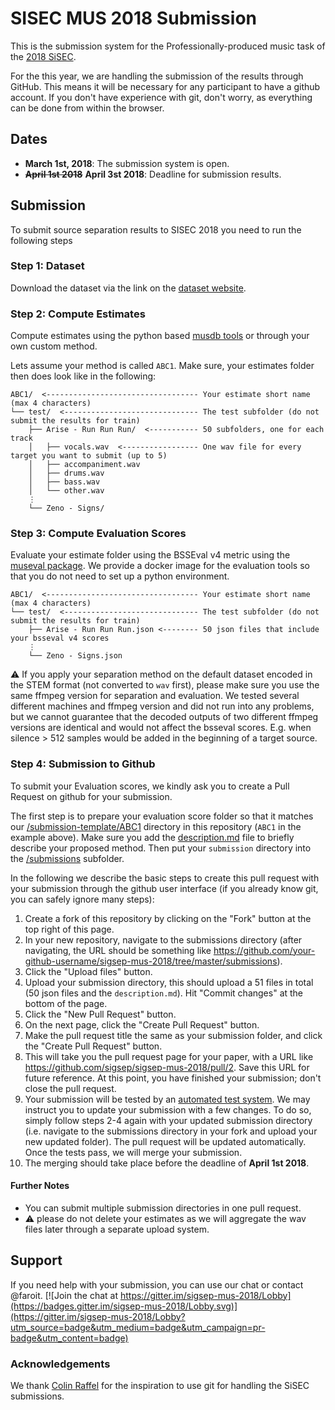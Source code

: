 # SISEC MUS 2018 Submission

This is the submission system for the Professionally-produced music task of the [2018 SiSEC](https://sisec.inria.fr/2018-professionally-produced-music-recordings/).

For the this year, we are handling the submission of the results through GitHub.
This means it will be necessary for any participant to have a github account. If you don't have experience with git, don't worry, as everything can be done from within the browser.

## Dates

- __March 1st, 2018__: The submission system is open.
- ~~__April 1st 2018__~~ __April 3st 2018__: Deadline for submission results.

## Submission

To submit source separation results to SISEC 2018 you need to run the following steps

### Step 1: Dataset

Download the dataset via the link on the [dataset website](https://sigsep.github.io/musdb).

### Step 2: Compute Estimates

Compute estimates using the python based [musdb tools](https://github.com/sigsep/sigsep-mus-db) or through your own custom method.

Lets assume your method is called `ABC1`. Make sure, your estimates folder then does look like in the following:

```
ABC1/  <---------------------------------- Your estimate short name (max 4 characters)
└── test/  <------------------------------ The test subfolder (do not submit the results for train)
    ├── Arise - Run Run Run/  <----------- 50 subfolders, one for each track
    │   ├── vocals.wav  <----------------- One wav file for every target you want to submit (up to 5)
    │   ├── accompaniment.wav
    │   ├── drums.wav
    │   ├── bass.wav
    │   └── other.wav
    ⋮
    └── Zeno - Signs/
```

### Step 3: Compute Evaluation Scores

Evaluate your estimate folder using the BSSEval v4 metric using the [museval package](https://github.com/sigsep/sigsep-mus-eval). We provide a docker image for the evaluation tools so that you do not need to set up a python environment.

```
ABC1/  <---------------------------------- Your estimate short name (max 4 characters)
└── test/  <------------------------------ The test subfolder (do not submit the results for train)
    ├── Arise - Run Run Run.json <-------- 50 json files that include your bsseval v4 scores
    ⋮
    └── Zeno - Signs.json
```

:warning: If you apply your separation method on the default dataset encoded in the STEM format (not converted to `wav` first), please make sure you use the same ffmpeg version for separation and evaluation. We tested several different machines and ffmpeg version and did not run into any problems, but we cannot guarantee that the decoded outputs of two different ffmpeg versions are identical and would not affect the bsseval scores. E.g. when silence > 512 samples would be added in the beginning of a target source.

### Step 4: Submission to Github

To submit your Evaluation scores, we kindly ask you to create a Pull Request on github for your submission.

The first step is to prepare your evaluation score folder so that it matches our [/submission-template/ABC1](/submission-template) directory in this repository (`ABC1` in the example above). Make sure you add the [description.md](/submission-template/ABC1/description.md) file to briefly describe your proposed method. Then put your `submission` directory into the [/submissions](/submissions) subfolder.

In the following we describe the basic steps to create this pull request with your submission through the github user interface (if you already know git, you can safely ignore many steps):

1. Create a fork of this repository by clicking on the "Fork" button at the top right of this page.
2. In your new repository, navigate to the submissions directory (after navigating, the URL should be something like https://github.com/your-github-username/sigsep-mus-2018/tree/master/submissions).
3. Click the "Upload files" button.
4. Upload your submission directory, this should upload a 51 files in total (50 json files and the `description.md`). Hit "Commit changes" at the bottom of the page.
5. Click the "New Pull Request" button.
6. On the next page, click the "Create Pull Request" button.
7. Make the pull request title the same as your submission folder, and click the "Create Pull Request" button.
8. This will take you the pull request page for your paper, with a URL like https://github.com/sigsep/sigsep-mus-2018/pull/2. Save this URL for future reference. At this point, you have finished your submission; don't close the pull request.
9. Your submission will be tested by an [automated test system](/tests). We may instruct you to update your submission with a few changes. To do so, simply follow steps 2-4 again with your updated submission directory (i.e. navigate to the submissions directory in your fork and upload your new updated folder). The pull request will be updated automatically. Once the tests pass, we will merge your submission.
10. The merging should take place before the deadline of __April 1st 2018__.

#### Further Notes

- You can submit multiple submission directories in one pull request.
- :warning: please do not delete your estimates as we will aggregate the wav files later through a separate upload system.

## Support

If you need help with your submission, you can use our chat or contact @faroit.
[![Join the chat at https://gitter.im/sigsep-mus-2018/Lobby](https://badges.gitter.im/sigsep-mus-2018/Lobby.svg)](https://gitter.im/sigsep-mus-2018/Lobby?utm_source=badge&utm_medium=badge&utm_campaign=pr-badge&utm_content=badge)

### Acknowledgements

We thank [Colin Raffel](http://colinraffel.com) for the inspiration to use git for handling the SiSEC submissions.
